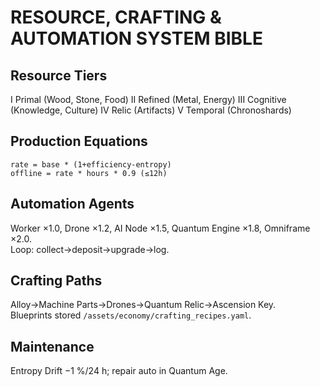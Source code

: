 # RESOURCE, CRAFTING & AUTOMATION SYSTEM BIBLE

## Resource Tiers
I Primal (Wood, Stone, Food)
II Refined (Metal, Energy)
III Cognitive (Knowledge, Culture)
IV Relic (Artifacts)
V Temporal (Chronoshards)

## Production Equations
`rate = base * (1+efficiency-entropy)`  
`offline = rate * hours * 0.9 (≤12h)`

## Automation Agents
Worker ×1.0, Drone ×1.2, AI Node ×1.5, Quantum Engine ×1.8, Omniframe ×2.0.  
Loop: collect→deposit→upgrade→log.

## Crafting Paths
Alloy→Machine Parts→Drones→Quantum Relic→Ascension Key.  
Blueprints stored `/assets/economy/crafting_recipes.yaml`.

## Maintenance
Entropy Drift −1 %/24 h; repair auto in Quantum Age.
